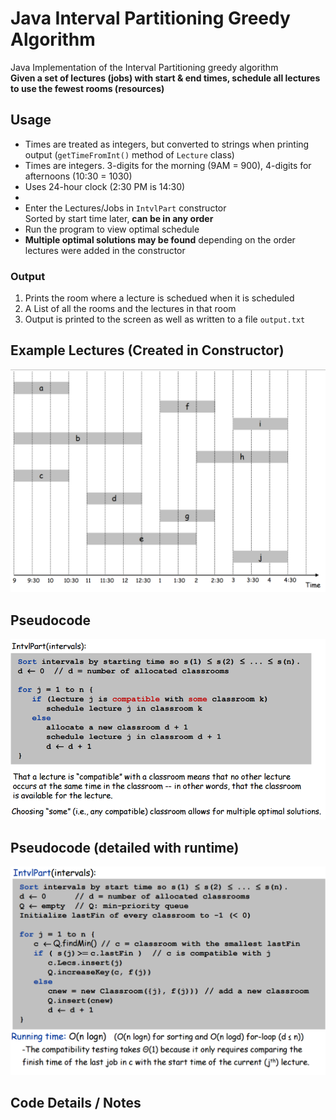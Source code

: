 # Java Interval Partitioning Greedy Algorithm
Java Implementation of the Interval Partitioning greedy algorithm  
**Given a set of lectures (jobs) with start & end times, schedule all lectures to use the fewest rooms (resources)**

## Usage
- Times are treated as integers, but converted to strings when printing output (`getTimeFromInt()` method of `Lecture` class)
- Times are integers. 3-digits for the morning (9AM = 900), 4-digits for afternoons (10:30 = 1030)
- Uses 24-hour clock (2:30 PM is 14:30)
- &nbsp;
- Enter the Lectures/Jobs in `IntvlPart` constructor  
Sorted by start time later, **can be in any order**
- Run the program to view optimal schedule
- **Multiple optimal solutions may be found** depending on the order lectures were added in the constructor

### Output
1. Prints the room where a lecture is schedued when it is scheduled
2. A List of all the rooms and the lectures in that room
3. Output is printed to the screen as well as written to a file `output.txt`


## Example Lectures (Created in Constructor)  
![lectures](pictures/lectures.png)

## Pseudocode

![preudocode](pictures/pseudocode.png)

## Pseudocode (detailed with runtime)

![preudocode runtime](pictures/pseudocode+runtime.png)

## Code Details / Notes
